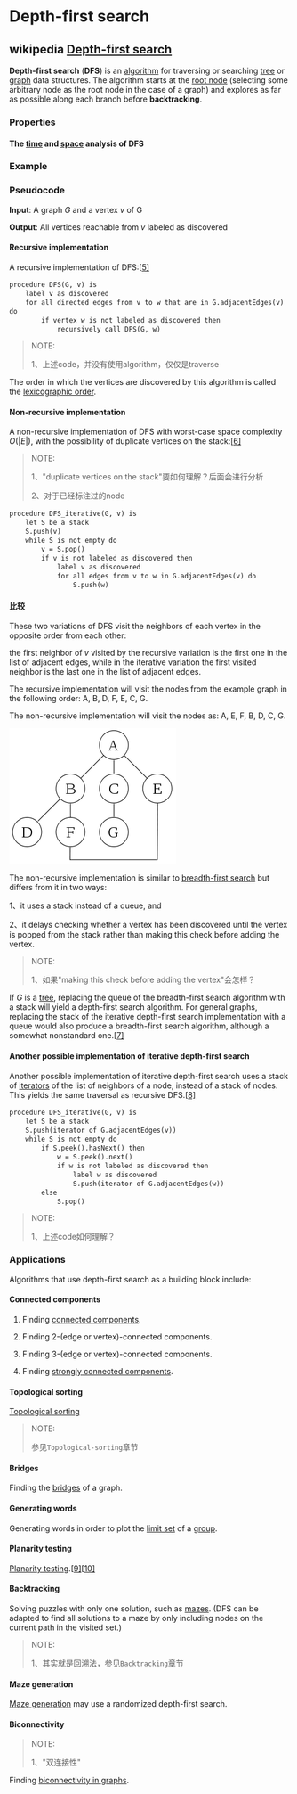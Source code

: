# Depth-first search



## wikipedia [Depth-first search](https://en.wikipedia.org/wiki/Depth-first_search)

**Depth-first search** (**DFS**) is an [algorithm](https://en.wikipedia.org/wiki/Algorithm) for traversing or searching [tree](https://en.wikipedia.org/wiki/Tree_data_structure) or [graph](https://en.wikipedia.org/wiki/Graph_(data_structure)) data structures. The algorithm starts at the [root node](https://en.wikipedia.org/wiki/Tree_(data_structure)#Terminology) (selecting some arbitrary node as the root node in the case of a graph) and explores as far as possible along each branch before **backtracking**.



### Properties

#### The [time](https://en.wikipedia.org/wiki/Time_complexity) and [space](https://en.wikipedia.org/wiki/Memory_management) analysis of DFS

### Example

### Pseudocode

**Input**: A graph *G* and a vertex *v* of G

**Output**: All vertices reachable from *v* labeled as discovered

#### Recursive implementation 

A recursive implementation of DFS:[[5\]](https://en.wikipedia.org/wiki/Depth-first_search#cite_note-5)

```pseudocode
procedure DFS(G, v) is
    label v as discovered
    for all directed edges from v to w that are in G.adjacentEdges(v) do
        if vertex w is not labeled as discovered then
            recursively call DFS(G, w)
```

> NOTE: 
>
> 1、上述code，并没有使用algorithm，仅仅是traverse

The order in which the vertices are discovered by this algorithm is called the [lexicographic order](https://en.wikipedia.org/wiki/Lexicographical_order).

#### Non-recursive implementation 

A non-recursive implementation of DFS with worst-case space complexity $O(|E|)$, with the possibility of duplicate vertices on the stack:[[6\]](https://en.wikipedia.org/wiki/Depth-first_search#cite_note-6)

> NOTE: 
>
> 1、"duplicate vertices on the stack"要如何理解？后面会进行分析
>
> 2、对于已经标注过的node

```pseudocode
procedure DFS_iterative(G, v) is
    let S be a stack
    S.push(v)
    while S is not empty do
        v = S.pop()
        if v is not labeled as discovered then
            label v as discovered
            for all edges from v to w in G.adjacentEdges(v) do 
                S.push(w)
```

#### 比较

These two variations of DFS visit the neighbors of each vertex in the opposite order from each other: 

the first neighbor of *v* visited by the recursive variation is the first one in the list of adjacent edges, while in the iterative variation the first visited neighbor is the last one in the list of adjacent edges. 

The recursive implementation will visit the nodes from the example graph in the following order: A, B, D, F, E, C, G. 

The non-recursive implementation will visit the nodes as: A, E, F, B, D, C, G.

![](./300px-Graph.traversal.example.svg.png)



The non-recursive implementation is similar to [breadth-first search](https://en.wikipedia.org/wiki/Breadth-first_search) but differs from it in two ways:

1、it uses a stack instead of a queue, and

2、it delays checking whether a vertex has been discovered until the vertex is popped from the stack rather than making this check before adding the vertex.

> NOTE: 
>
> 1、如果"making this check before adding the vertex"会怎样？

If *G* is a [tree](https://en.wikipedia.org/wiki/Tree_(data_structure)), replacing the queue of the breadth-first search algorithm with a stack will yield a depth-first search algorithm. For general graphs, replacing the stack of the iterative depth-first search implementation with a queue would also produce a breadth-first search algorithm, although a somewhat nonstandard one.[[7\]](https://en.wikipedia.org/wiki/Depth-first_search#cite_note-7)

#### Another possible implementation of iterative depth-first search

Another possible implementation of iterative depth-first search uses a stack of [iterators](https://en.wikipedia.org/wiki/Iterator) of the list of neighbors of a node, instead of a stack of nodes. This yields the same traversal as recursive DFS.[[8\]](https://en.wikipedia.org/wiki/Depth-first_search#cite_note-8)

```pseudocode
procedure DFS_iterative(G, v) is
    let S be a stack
    S.push(iterator of G.adjacentEdges(v))
    while S is not empty do
        if S.peek().hasNext() then
            w = S.peek().next()
            if w is not labeled as discovered then
                label w as discovered
                S.push(iterator of G.adjacentEdges(w))
        else
            S.pop()
```

> NOTE: 
>
> 1、上述code如何理解？

### Applications

Algorithms that use depth-first search as a building block include:

#### Connected components

1. Finding [connected components](https://en.wikipedia.org/wiki/Connected_component_(graph_theory)).

2. Finding 2-(edge or vertex)-connected components.

3. Finding 3-(edge or vertex)-connected components.

4. Finding [strongly connected components](https://en.wikipedia.org/wiki/Strongly_connected_components).

#### Topological sorting

[Topological sorting](https://en.wikipedia.org/wiki/Topological_sorting)

> NOTE: 
>
> 参见`Topological-sorting`章节

#### Bridges

Finding the [bridges](https://en.wikipedia.org/wiki/Bridge_(graph_theory)#Bridge-finding_algorithm) of a graph.

#### Generating words

Generating words in order to plot the [limit set](https://en.wikipedia.org/wiki/Limit_set) of a [group](https://en.wikipedia.org/wiki/Group_(mathematics)).

#### Planarity testing

[Planarity testing](https://en.wikipedia.org/wiki/Planarity_testing).[[9\]](https://en.wikipedia.org/wiki/Depth-first_search#cite_note-9)[[10\]](https://en.wikipedia.org/wiki/Depth-first_search#cite_note-10)

#### Backtracking

Solving puzzles with only one solution, such as [mazes](https://en.wikipedia.org/wiki/Maze). (DFS can be adapted to find all solutions to a maze by only including nodes on the current path in the visited set.)

> NOTE: 
>
> 1、其实就是回溯法，参见`Backtracking`章节

#### Maze generation

[Maze generation](https://en.wikipedia.org/wiki/Maze_generation) may use a randomized depth-first search.

 

#### Biconnectivity 

> NOTE: 
>
> 1、"双连接性"

Finding [biconnectivity in graphs](https://en.wikipedia.org/wiki/Biconnected_graph).



